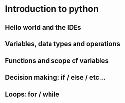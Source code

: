 # Introduction to python

## Hello world and the IDEs

## Variables, data types and operations

## Functions and scope of variables

## Decision making: if / else / etc...

## Loops: for / while
